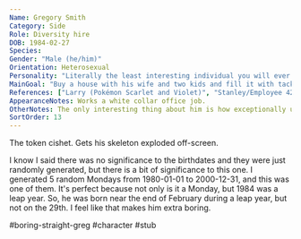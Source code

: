 ```yaml
---
Name: Gregory Smith
Category: Side
Role: Diversity hire
DOB: 1984-02-27
Species:
Gender: "Male (he/him)"
Orientation: Heterosexual
Personality: "Literally the least interesting individual you will ever meet."
MainGoal: "Buy a house with his wife and two kids and fill it with tacky décor from Hobby Lobby. (He isn't married.)"
References: ["Larry (Pokémon Scarlet and Violet)", "Stanley/Employee 427 (The Stanley Parable)"]
AppearanceNotes: Works a white collar office job.
OtherNotes: The only interesting thing about him is how exceptionally uninteresting he is.
SortOrder: 13
---
```


The token cishet. Gets his skeleton exploded off-screen.

I know I said there was no significance to the birthdates and they were just randomly generated, but there is a bit of significance to this one. I generated 5 random Mondays from 1980-01-01 to 2000-12-31, and this was one of them. It's perfect because not only is it a Monday, but 1984 was a leap year. So, he was born near the end of February during a leap year, but not on the 29th. I feel like that makes him extra boring.

#boring-straight-greg #character #stub 